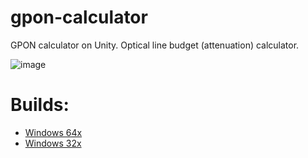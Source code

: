 # gpon-calculator
GPON calculator on Unity. Optical line budget (attenuation) calculator.

![image](https://user-images.githubusercontent.com/101662620/170692904-f5e73290-223c-4069-8c26-17de38624db1.png)

# Builds:
+ [Windows 64x](https://github.com/I-eerr-I/gpon-calculator/blob/main/Builds/poner_win_64.rar)
+ [Windows 32x](https://github.com/I-eerr-I/gpon-calculator/blob/main/Builds/poner_win_86.rar)
